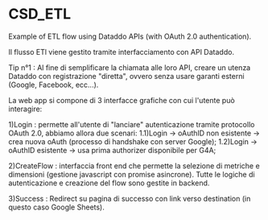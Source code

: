 # CSD_ETL
Example of ETL flow using Dataddo APIs (with OAuth 2.0 authentication).

Il flusso ETl viene gestito tramite interfacciamento con API Dataddo. 

Tip n°1 : Al fine di semplificare la chiamata alle loro API, creare un utenza Dataddo con registrazione "diretta", ovvero senza usare garanti esterni (Google, Facebook, ecc...).

La web app si compone di 3 interfacce grafiche con cui l'utente può interagire:

1)Login : permette all'utente di "lanciare" autenticazione tramite protocollo OAuth 2.0, abbiamo allora due scenari:
    1.1)Login -> oAuthID non esistente -> crea nuova oAuth (processo di handshake con server Google);
    1.2)Login -> oAuthID esistente -> usa prima authorizer disponibile per G4A;

2)CreateFlow : interfaccia front end che permette la selezione di metriche e dimensioni (gestione javascript con promise asincrone).
               Tutte le logiche di autenticazione e creazione del flow sono gestite in backend.

3)Success : Redirect su pagina di successo con link verso destination (in questo caso Google Sheets).



